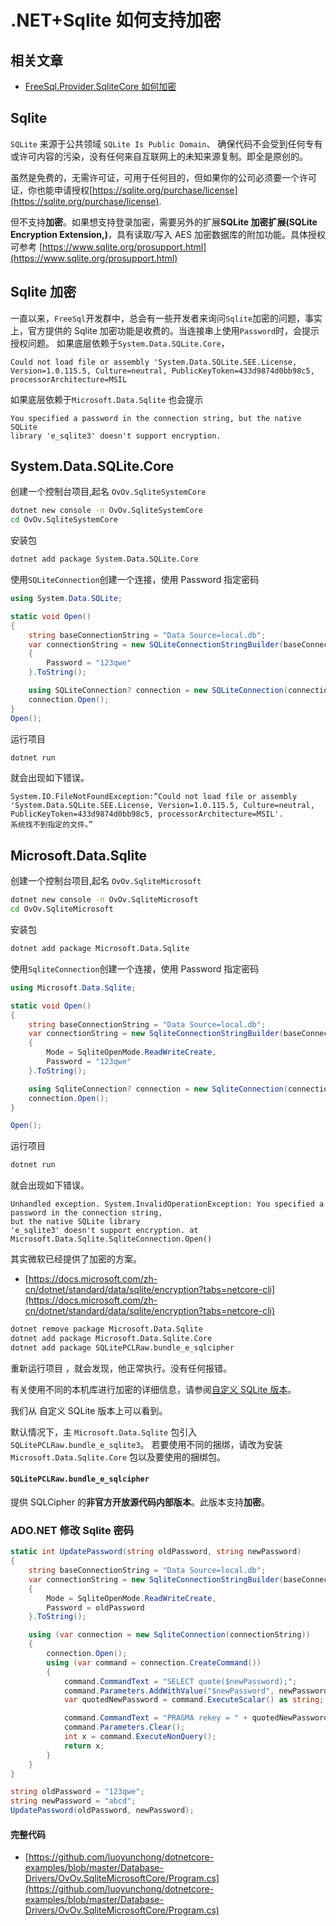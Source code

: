 # .NET+Sqlite 如何支持加密

## 相关文章

- [FreeSql.Provider.SqliteCore 如何加密](https://www.cnblogs.com/igeekfan/p/freesql-sqlitecore-SQLCipher.html)

## Sqlite

`SQLite` 来源于公共领域 `SQLite Is Public Domain`、
确保代码不会受到任何专有或许可内容的污染，没有任何来自互联网上的未知来源复制。即全是原创的。

虽然是免费的，无需许可证，可用于任何目的，但如果你的公司必须要一个许可证，你也能申请授权[https://sqlite.org/purchase/license](https://sqlite.org/purchase/license).

但不支持**加密**。如果想支持登录加密，需要另外的扩展**SQLite 加密扩展(SQLite Encryption Extension,)**，具有读取/写入 AES 加密数据库的附加功能。具体授权可参考 [https://www.sqlite.org/prosupport.html](https://www.sqlite.org/prosupport.html)

## Sqlite 加密

一直以来，`FreeSql`开发群中，总会有一些开发者来询问`Sqlite`加密的问题，事实上，官方提供的 Sqlite 加密功能是收费的。当连接串上使用`Password`时，会提示授权问题。
如果底层依赖于`System.Data.SQLite.Core`，

```text
Could not load file or assembly 'System.Data.SQLite.SEE.License,
Version=1.0.115.5, Culture=neutral, PublicKeyToken=433d9874d0bb98c5,
processorArchitecture=MSIL
```

如果底层依赖于`Microsoft.Data.Sqlite` 也会提示

```text
You specified a password in the connection string, but the native SQLite
library 'e_sqlite3' doesn't support encryption.
```

## System.Data.SQLite.Core

创建一个控制台项目,起名 `OvOv.SqliteSystemCore`

```bash
dotnet new console -n OvOv.SqliteSystemCore
cd OvOv.SqliteSystemCore
```

安装包

```bash
dotnet add package System.Data.SQLite.Core
```

使用`SQLiteConnection`创建一个连接，使用 Password 指定密码

```cs
using System.Data.SQLite;

static void Open()
{
    string baseConnectionString = "Data Source=local.db";
    var connectionString = new SQLiteConnectionStringBuilder(baseConnectionString)
    {
        Password = "123qwe"
    }.ToString();

    using SQLiteConnection? connection = new SQLiteConnection(connectionString);
    connection.Open();
}
Open();
```

运行项目

```bash
dotnet run
```

就会出现如下错误。

```
System.IO.FileNotFoundException:“Could not load file or assembly
'System.Data.SQLite.SEE.License, Version=1.0.115.5, Culture=neutral, PublicKeyToken=433d9874d0bb98c5, processorArchitecture=MSIL'.
系统找不到指定的文件。”
```

## Microsoft.Data.Sqlite

创建一个控制台项目,起名 `OvOv.SqliteMicrosoft`

```bash
dotnet new console -n OvOv.SqliteMicrosoft
cd OvOv.SqliteMicrosoft
```

安装包

```bash
dotnet add package Microsoft.Data.Sqlite
```

使用`SqliteConnection`创建一个连接，使用 Password 指定密码

```cs
using Microsoft.Data.Sqlite;

static void Open()
{
    string baseConnectionString = "Data Source=local.db";
    var connectionString = new SqliteConnectionStringBuilder(baseConnectionString)
    {
        Mode = SqliteOpenMode.ReadWriteCreate,
        Password = "123qwe"
    }.ToString();

    using SqliteConnection? connection = new SqliteConnection(connectionString);
    connection.Open();
}

Open();
```

运行项目

```bash
dotnet run
```

就会出现如下错误。

```
Unhandled exception. System.InvalidOperationException: You specified a password in the connection string,
but the native SQLite library
'e_sqlite3' doesn't support encryption. at Microsoft.Data.Sqlite.SqliteConnection.Open()
```

其实微软已经提供了加密的方案。

- [https://docs.microsoft.com/zh-cn/dotnet/standard/data/sqlite/encryption?tabs=netcore-cli](https://docs.microsoft.com/zh-cn/dotnet/standard/data/sqlite/encryption?tabs=netcore-cli)

```bash
dotnet remove package Microsoft.Data.Sqlite
dotnet add package Microsoft.Data.Sqlite.Core
dotnet add package SQLitePCLRaw.bundle_e_sqlcipher
```

重新运行项目 ，就会发现，他正常执行。没有任何报错。

有关使用不同的本机库进行加密的详细信息，请参阅[自定义 SQLite 版本](https://docs.microsoft.com/zh-cn/dotnet/standard/data/sqlite/custom-versions?tabs=netcore-cli)。

我们从 自定义 SQLite 版本上可以看到。

默认情况下，主 `Microsoft.Data.Sqlite` 包引入 `SQLitePCLRaw.bundle_e_sqlite3`。 若要使用不同的捆绑，请改为安装 `Microsoft.Data.Sqlite.Core` 包以及要使用的捆绑包。

#### `SQLitePCLRaw.bundle_e_sqlcipher`

提供 SQLCipher 的**非官方开放源代码内部版本**。此版本支持**加密**。

### ADO.NET 修改 Sqlite 密码

```cs
static int UpdatePassword(string oldPassword, string newPassword)
{
    string baseConnectionString = "Data Source=local.db";
    var connectionString = new SqliteConnectionStringBuilder(baseConnectionString)
    {
        Mode = SqliteOpenMode.ReadWriteCreate,
        Password = oldPassword
    }.ToString();

    using (var connection = new SqliteConnection(connectionString))
    {
        connection.Open();
        using (var command = connection.CreateCommand())
        {
            command.CommandText = "SELECT quote($newPassword);";
            command.Parameters.AddWithValue("$newPassword", newPassword);
            var quotedNewPassword = command.ExecuteScalar() as string;

            command.CommandText = "PRAGMA rekey = " + quotedNewPassword;
            command.Parameters.Clear();
            int x = command.ExecuteNonQuery();
            return x;
        }
    }
}

string oldPassword = "123qwe";
string newPassword = "abcd";
UpdatePassword(oldPassword, newPassword);
```

#### 完整代码

- [https://github.com/luoyunchong/dotnetcore-examples/blob/master/Database-Drivers/OvOv.SqliteMicrosoftCore/Program.cs](https://github.com/luoyunchong/dotnetcore-examples/blob/master/Database-Drivers/OvOv.SqliteMicrosoftCore/Program.cs)
